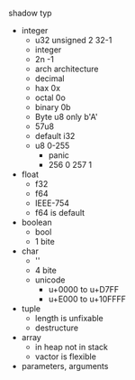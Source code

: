 shadow
typ
- integer
  - u32 unsigned 2 32-1
  - integer 
  - 2n -1 
  - arch architecture
  - decimal
  - hax 0x
  - octal 0o
  - binary 0b
  - Byte u8 only b'A'
  - 57u8
  - default i32
  - u8 0-255
    - panic
    - 256 0 257 1
- float
  - f32
  - f64
  - IEEE-754
  - f64 is default
- boolean
  - bool
  - 1 bite
- char
  - ''
  - 4 bite
  - unicode 
    - u+0000 to u+D7FF
    - u+E000 to u+10FFFF
- tuple
  - length is unfixable
  - destructure
- array
  - in heap not in stack 
  - vactor is flexible
- parameters, arguments